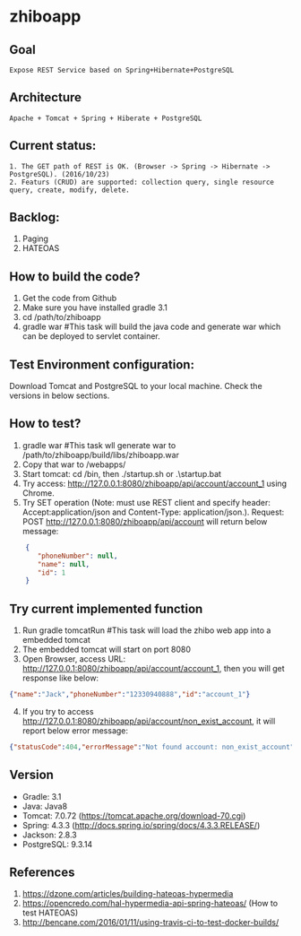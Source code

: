 # zhiboapp



## Goal
	Expose REST Service based on Spring+Hibernate+PostgreSQL

## Architecture
	Apache + Tomcat + Spring + Hiberate + PostgreSQL
## Current status:
	1. The GET path of REST is OK. (Browser -> Spring -> Hibernate -> PostgreSQL). (2016/10/23)
	2. Featurs (CRUD) are supported: collection query, single resource query, create, modify, delete.
## Backlog:
1. Paging
2. HATEOAS

## How to build the code?

1. Get the code from Github
2. Make sure you have installed gradle 3.1
3. cd /path/to/zhiboapp
4. gradle war #This task will build the java code and generate war which can be deployed to servlet container.

## Test Environment configuration:

Download Tomcat and PostgreSQL to your local machine. Check the versions in below sections.
	
## How to test?
1. gradle war #This task wll generate war to /path/to/zhiboapp/build/libs/zhiboapp.war
2. Copy that war to <TomcatHome>/webapps/
3. Start tomcat: cd <TomcatHome>/bin, then ./startup.sh or .\startup.bat
4. Try access: http://127.0.0.1:8080/zhiboapp/api/account/account_1 using Chrome.
5. Try SET operation (Note: must use REST client and specify header: Accept:application/json and Content-Type: application/json.). Request: POST http://127.0.0.1:8080/zhiboapp/api/account will return below message:
```json
    {
       "phoneNumber": null,
       "name": null,
       "id": 1
    }
```

## Try current implemented function

1. Run gradle tomcatRun  #This task will load the zhibo web app into a embedded tomcat
2. The embedded tomcat will start on port 8080
3. Open Browser, access URL: http://127.0.0.1:8080/zhiboapp/api/account/account_1, then you will get response like below:

```json
{"name":"Jack","phoneNumber":"12330940888","id":"account_1"}
```

4. If you try to access http://127.0.0.1:8080/zhiboapp/api/account/non_exist_account, it will report below error message:

```json
{"statusCode":404,"errorMessage":"Not found account: non_exist_account"}
```

## Version
* Gradle: 3.1
* Java: Java8
* Tomcat: 7.0.72 (https://tomcat.apache.org/download-70.cgi)
* Spring: 4.3.3  (http://docs.spring.io/spring/docs/4.3.3.RELEASE/)
* Jackson: 2.8.3
* PostgreSQL: 9.3.14 

## References
1. https://dzone.com/articles/building-hateoas-hypermedia
2. https://opencredo.com/hal-hypermedia-api-spring-hateoas/ (How to test HATEOAS)
3. http://bencane.com/2016/01/11/using-travis-ci-to-test-docker-builds/
